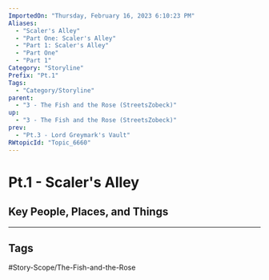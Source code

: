 ```yaml
---
ImportedOn: "Thursday, February 16, 2023 6:10:23 PM"
Aliases:
  - "Scaler's Alley"
  - "Part One: Scaler's Alley"
  - "Part 1: Scaler's Alley"
  - "Part One"
  - "Part 1"
Category: "Storyline"
Prefix: "Pt.1"
Tags:
  - "Category/Storyline"
parent:
  - "3 - The Fish and the Rose (StreetsZobeck)"
up:
  - "3 - The Fish and the Rose (StreetsZobeck)"
prev:
  - "Pt.3 - Lord Greymark's Vault"
RWtopicId: "Topic_6660"
---
```

# Pt.1 - Scaler's Alley
## Key People, Places, and Things

---
## Tags
#Story-Scope/The-Fish-and-the-Rose


